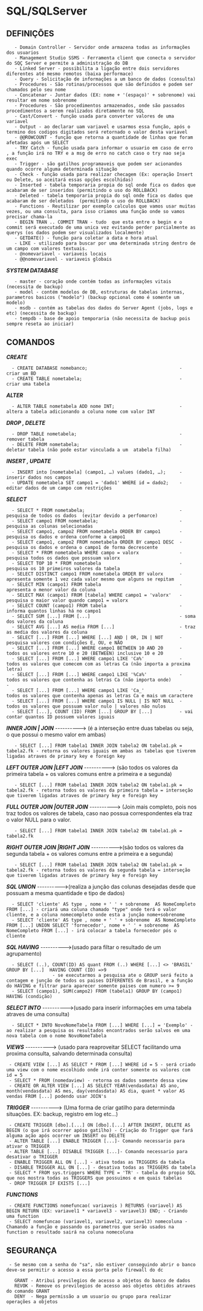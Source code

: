 <h1>SQL/SQLServer</h1>

<h2>DEFINIÇÕES</h2>

       - Domain Controller - Servidor onde armazena todas as informações dos usuarios 
       - Management Studio SSMS - Ferramenta client que conecta o servidor do SQÇ Server e permite a administração do DB
       - Linked Server - possibilita a ligação entre dois servidores diferentes até mesmo remotos (baixa performace)
       - Query - Solicitação de informações a um banco de dados (consulta)
       - Procedures - São rotinas/processos que são definidos e podem ser chamados pelo seu nome
       - Concatenar - Juntar dados (EX: nome + '(espaço)' + sobrenome) vai resultar em nome sobrenome
       - Procedures - São procedimentos armazenados, onde são passados procedimentos a serem realizados diretamente no SQL 
       - Cast/Convert - função usada para converter valores de uma variavel
       - Output - ao declarar uam variavel e usarmos essa função, após o termino dos codigos digitados será retornado o valor desta variavel
       - @@ROWCOUNT - função que retorna a quantidade de linhas que foram afetadas após um SELECT
       - TRY Catch - função usada para informar o usuario em caso de erro , a função irá no TRY e a msg de erro no catch caso o try nao seja exec
       - Trigger - são gatilhos programaveis que podem ser acionandos quando ocorre alguma determinada situação
       - Check - função usada para realizar checagem (Ex: operação Insert ou Delete, so aceitará essas opções escolhidas)
       - Inserted - tabela temporaria propia do sql onde fica os dados que acabaram de ser inseridos (permitindo o uso do ROLLBACK)
       - Deleted - tabela temporaria propia do sql onde fica os dados que acabaram de ser deletados  (permitindo o uso do ROLLBACK)
       - Functions - Reutilizar por exemplo calculos que vamos usar muitas vezes, ou uma consulta, para isso criamos uma função onde so vamos precisar chama-la 
       - BEGIN TRAN .. COMMIT TRAN - tudo  que esta entre o begin e o commit será executado de uma unica vez evitando perder parcialmente as querys (os dados podem ser visualizados localmente)
       - GETDATE() - função para coletar a data e hora atual
       - LIKE - utilizado para buscar por uma determinada string dentro de um campo com valores textuais.
       - @nomevariavel - variaveis locais
       - @@nomevariavel - variaveis globais
       
***SYSTEM DATABASE***

       - master - coração onde contém todas as informações vitais (necessita de backup)
       - model - contém modelos de DB, estruturas de tabelas internas, parametros basicos ("modelo") (backup opcional como é somente um modelo)
       - msdb - contém as tabelas dos dados do Server Agent (jobs, logs e etc) (necessita de backup)
       - tempdb - base de apoio temporaria (não necessita de backup pois sempre reseta ao iniciar) 
       
<h2>COMANDOS</h2>

***CREATE***
                                   
      - CREATE DATABASE nomebanco;                                  - criar um BD
      - CREATE TABLE nometabela;                                    - criar uma tabela

***ALTER***  
                                   
      - ALTER TABLE nometabela ADD nome INT;                        - altera a tabela adicionando a coluna nome com valor INT

***DROP , DELETE***
                            
      - DROP TABLE nometabela;                                      - remover tabela
      - DELETE FROM nometabela;                                     - deletar tabela (não pode estar vinculada a um  atabela filha)

***INSERT , UPDATE***   
                            
      - INSERT into [nometabela] (campo1, …) values (dado1, …);     - inserir dados nos campos             
      - UPDATE nometabela SET campo1 = 'dado1' WHERE id = dado2;    - editar dados de um campo com restrições            

***SELECT***
                                   
      - SELECT * FROM nometabela;                                   - pesquisa de todos os dados  (evitar devido a perfomarce)
      - SELECT campo1 FROM nometabela;                              - pesquisa as colunas selecionadas  
      - SELECT campo1, campo2 FROM nometabela ORDER BY campo1       - pesquisa os dados e ordena conforme a campo1
      - SELECT campo1, campo2 FROM nometabela ORDER BY campo1 DESC  - pesquisa os dados e ordena o campo1 de forma decrescente
      - SELECT * FROM nometabela WHERE campo = valorx               - pesquisa todos os dados que possuam valorx
      - SELECT TOP 10 * FROM nometabela                             - pesquisa os 10 primeiros valores da tabela
      - SELECT DISTINCT campo1 FROM nometabela ORDER BY valorx      - apresenta somente 1 vez cada valor mesmo que alguns se repitam
      - SELECT MIN (campo1) FROM tabela                             - apresenta o menor valor da coluna 
      - SELECT MAX (campo1) FROM [tabela] WHERE campo1 = 'valorx'   - pesquisa o maior valor quando campo1 = valorx
      - SELECT COUNT (campo1) FROM tabela                           - informa quantos linhas há no campo1
      - SELECT SUM [...] FROM [...]                                 - soma dos valores da coluna
      - SELECT AVG [...] AS media FROM [...]                        - traz as media dos valores da coluna 
      - SELECT [...] FROM [...] WHERE [...] AND | OR, IN | NOT      - pesquisa valores com condições E, OU, e NÃO 
      - SELECT [...] FROM [...] WHERE campo1 BETWEEN 10 AND 20      - todos os valores entre 10 e 20 (BETWEEN) inclusive 10 e 20
      - SELECT [...] FROM [...] WHERE campo1 LIKE 'Ca%'             - todos os valores que comecem com as letras Ca (não importa a proxima letra) 
      - SELECT [...] FROM [...] WHERE campo1 LIKE '%Ca%'            - todos os valores que contenha as letras Ca (não importa onde)                        - 
      - SELECT [...] FROM [...] WHERE campo1 LIKE 'Ca_'             - todos os valores que contenha apenas as letras Ca e mais um caractere 
      - SELECT [...] FROM [...] WHERE campo1 IS NULL | IS NOT NULL  - todos os valores que possuam valor nulo | valores não nulos 
      - SELECT [...], COUNT (ID) FROM [...] GROUP BY [...]          - vai contar quantos ID possuem valores iguais 

***INNER JOIN  | JOIN***         ----------> (é a interseção entre duas tabelas ou seja, o que possui o mesmo valor em ambas)
                       
       - SELECT [...] FROM tabela1 INNER JOIN tabela2 ON tabela1.pk = tabela2.fk - retorna os valores iguais em ambas as tabelas que tiverem ligadas atraves de primary key e foreign key 

***LEFT OUTER JOIN |LEFT JOIN***  ----------> (são todos os valores da primeira tabela + os valores comuns entre a primeira e a segunda)

       - SELECT [...] FROM tabela1 INNER JOIN tabela2 ON tabela1.pk = tabela2.fk - retorna todos os valores da primeira tabela = interseção que tiverem ligadas atraves de primary key e foreign key

***FULL OUTER JOIN |OUTER JOIN***    ----------> (Join mais completo, pois nos traz todos os valores de tabela, caso nao possua correspondentes ela traz o valor NULL para o valor.

       - SELECT [...] FROM tabela1 INNER JOIN tabela2 ON tabela1.pk = tabela2.fk
       
***RIGHT OUTER JOIN |RIGHT JOIN***                ---------->(são todos os valores da segunda tabela + os valores comuns entre a primeira e a segunda)

       - SELECT [...] FROM tabela1 INNER JOIN tabela2 ON tabela1.pk = tabela2.fk - retorna todos os valores da segunda tabela = interseção que tiverem ligadas atraves de primary key e foreign key

***SQL UNION***                 ---------->(realiza  a junção das colunas desejadas desde que possuam a mesma quantidade e tipo de dados)

      - SELECT 'cliente' AS type , nome + ' ' + sobrenome  AS NomeCompleto FROM [...] - criará uma coluna chamado "type" onde terá o valor cliente, e a coluna nomecompleto onde esta a junção nome+sobrenome
      - SELECT 'cliente' AS type , nome + ' ' + sobrenome  AS NomeCompleto FROM [...] UNION SELECT 'fornecedor', nome + ' ' + sobrenome  AS NomeCompleto FROM [...] - irá colocar a tabela fornecedor pós o cliente

***SQL HAVING***                 ---------->(usado para filtar o resultado de um agrupamento)

      - SELECT (..), COUNT(ID) AS quant FROM (..) WHERE [...] <> 'BRASIL' GROUP BY [...]  HAVING COUNT (ID) =>9 
                     - se executarmos a pesquisa ate o GROUP será feito a contagem e junção de todos os paises DIFERENTES de Brasil, e a função do HAVING e filtrar para aparecer somente paises com numero >= 9  
      - SELECT (campo1), SUM(campo2) FROM (tabela1) GROUP BY (campo1) HAVING (condição)

***SELECT INTO***            ---------->(usado para inserir informações em uma tabela atraves de uma consulta)                

      - SELECT * INTO NovoNomeTabela FROM [...] WHERE [...] = 'Exemplo' - ao realizar a pesquisa os resultados encontrados serão salvos em uma nova tabela com o nome NovoNomeTabela

                     
***VIEWS***                   ----------> (usado para reaproveitar SELECT facilitando uma proxima consulta, salvando determinada consulta)    
              
     - CREATE VIEW [...] AS SELECT * FROM [...] WHERE id = 5 - será criado uma view com o nome escolhido onde irá conter somente os valores com id = 5
     - SELECT * FROM (nomedaview) - retorna os dados somente dessa view
     - CREATE OR ALTER VIEW [...] AS SELECT YEAR(vendasdata) AS ano, month(vendasdata) AS mes, day(vendasdata) AS dia, quant * valor AS vendas FROM [...] podendo usar JOIN's
              
***TRIGGER***                 ----------> (Uma forma de criar gatilho para determinda situações.   EX: backup, registro em log etc...)

     - CREATE TRIGGER [dbo].[...] ON [dbo].[...] AFTER INSERT, DELETE AS BEGIN (o que irá ocorrer apóso gatilho) - Criação do Trigger que fará alguma ação após ocorrer um INSERT ou DELETE
     - ALTER TABLE [...] ENABLE TRIGGER [...]- Comando necessario para ativar o TRIGGER
     - ALTER TABLE [...] DISABLE TRIGGER [...]- Comando necessario para desativar o TRIGGER 
     - ENABLE TRIGGER ALL ON [...] - ativa todas as TRIGGERS da tabela
     - DISABLE TRIGGER ALL ON [...] - desativa todas as TRIGGERS da tabela
     - SELECT * FROM sys.triggers WHERE TYPE = 'TR' - tabela do propio SQL que nos mostra todas as TRIGGERS que possuimos e em quais tabelas
     - DROP TRIGGER IF EXISTS [...]
              
***FUNCTIONS***

     - CREATE FUNCTIONS nomefuncao( variaveis ) RETURNS (variavel) AS BEGIN RETURN (EX: variavel1 * variavel3 - variavel3) END; - Criando uma function
     - SELECT nomefuncao (variavel1, variavel2, variavel3) nomecoluna - Chamando a função e passando os parametros que serão usados na function o resultado sairá na coluna nomecoluna

  
<H2>SEGURANÇA</h2>

     - Se mesmo com a senha do "sa", não estiver conseguindo abrir o banco deve-se permitir o acesso a essa porta pelo firewall do dc

       GRANT - Atribui previlegios de acesso a objetos do banco de dados
       REVOK - Remove os previlegios de acesso aos objetos obtidos atraves do comando GRANT
       DENY  - Nega permissão a um usuario ou grupo para realizar operações a objetos

